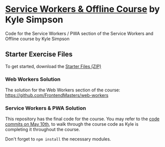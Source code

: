 # [Service Workers & Offline Course](https://frontendmasters.com/courses/service-workers/) by Kyle Simpson

Code for the Service Workers / PWA section of the Service Workers and Offline course by Kyle Simpson

## Starter Exercise Files

To get started, download the [Starter Files (ZIP)](https://static.frontendmasters.com/resources/2019-05-10-service-worker-pwa/service-workers-starter.zip)

### Web Workers Solution

The solution for the Web Workers section of the course: https://github.com/FrontendMasters/web-workers

### Service Workers & PWA Solution

This repository has the final code for the course. You may refer to the [code commits on May 10th](https://github.com/FrontendMasters/service-workers-offline/commits/master), to walk through the course code as Kyle is completing it throughout the course.

Don't forget to `npm install` the necessary modules.
